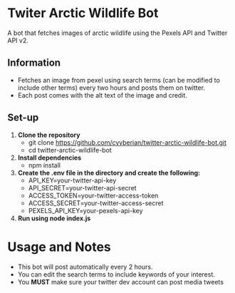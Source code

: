 # Twiter Arctic Wildlife Bot
A bot that fetches images of arctic wildlife using the Pexels API and Twitter API v2.

## Information
- Fetches an image from pexel using search terms (can be modified to include other terms) every two hours and posts them on twitter.
- Each post comes with the alt text of the image and credit. 

## Set-up
1. **Clone the repository**
   - git clone https://github.com/cyyberian/twitter-arctic-wildlife-bot.git
   - cd twitter-arctic-wildlife-bot
2. **Install dependencies**
   - npm install
3. **Create the .env file in the directory and create the following:**
   - API_KEY=your-twitter-api-key
   - API_SECRET=your-twitter-api-secret
   - ACCESS_TOKEN=your-twitter-access-token
   - ACCESS_SECRET=your-twitter-access-secret
   - PEXELS_API_KEY=your-pexels-api-key
4. **Run using node index.js**

# Usage and Notes
- This bot will post automatically every 2 hours.
- You can edit the search terms to include keywords of your interest.
- You **MUST** make sure your twitter dev account can post media tweets
